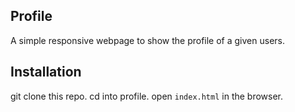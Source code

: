 ## Profile
A simple responsive webpage to show the profile of a given users.

## Installation
git clone this repo.
cd into profile.
open `index.html` in the browser.
